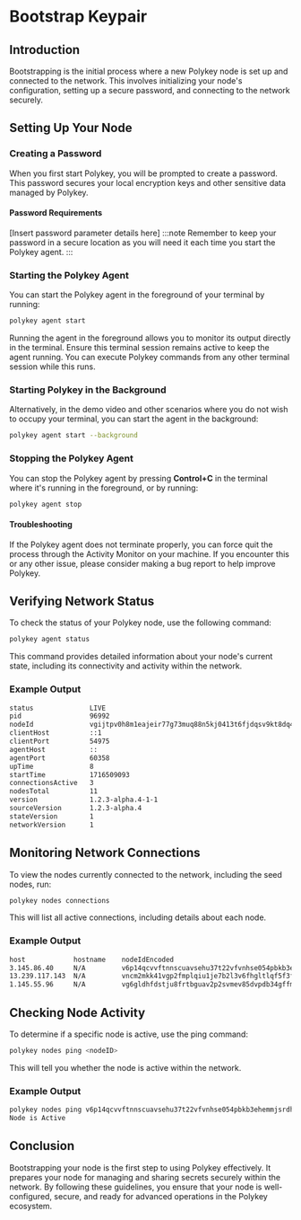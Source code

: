 # Bootstrap Keypair

## Introduction

Bootstrapping is the initial process where a new Polykey node is set up and connected to the network. This involves initializing your node's configuration, setting up a secure password, and connecting to the network securely.

## Setting Up Your Node

### Creating a Password

When you first start Polykey, you will be prompted to create a password. This password secures your local encryption keys and other sensitive data managed by Polykey.

#### Password Requirements

[Insert password parameter details here]
:::note
Remember to keep your password in a secure location as you will need it each time you start the Polykey agent.
:::

### Starting the Polykey Agent

You can start the Polykey agent in the foreground of your terminal by running:

```bash
polykey agent start
```

Running the agent in the foreground allows you to monitor its output directly in the terminal. Ensure this terminal session remains active to keep the agent running. You can execute Polykey commands from any other terminal session while this runs.

### Starting Polykey in the Background

Alternatively, in the demo video and other scenarios where you do not wish to occupy your terminal, you can start the agent in the background:

```bash
polykey agent start --background
```

### Stopping the Polykey Agent

You can stop the Polykey agent by pressing **Control+C** in the terminal where it's running in the foreground, or by running:

```bash
polykey agent stop
```

#### Troubleshooting

If the Polykey agent does not terminate properly, you can force quit the process through the Activity Monitor on your machine. If you encounter this or any other issue, please consider making a bug report to help improve Polykey.

## Verifying Network Status

To check the status of your Polykey node, use the following command:

```bash
polykey agent status
```

This command provides detailed information about your node's current state, including its connectivity and activity within the network.

### Example Output

```bash
status           	LIVE
pid              	96992
nodeId           	vgijtpv0h8m1eajeir77g73muq88n5kj0413t6fjdqsv9kt8dq4pg
clientHost       	::1
clientPort       	54975
agentHost        	::
agentPort        	60358
upTime           	8
startTime        	1716509093
connectionsActive	3
nodesTotal       	11
version          	1.2.3-alpha.4-1-1
sourceVersion    	1.2.3-alpha.4
stateVersion     	1
networkVersion   	1

```

## Monitoring Network Connections

To view the nodes currently connected to the network, including the seed nodes, run:

```bash
polykey nodes connections
```

This will list all active connections, including details about each node.

### Example Output

```bash
host          	hostname	nodeIdEncoded                                        	port	timeout	usageCount
3.145.86.40   	N/A     	v6p14qcvvftnnscuavsehu37t22vfvnhse054pbkb3ehemmjsrdh0	1314	46873  	0
13.239.117.143	N/A     	vncm2mkk41vgp2fmplqiu1je7b2l3v6fhgltlqf5f3f85923ve0j0	1314	116186 	0
1.145.55.96   	N/A     	vg6gldhfdstju8frtbguav2p2svmev85dvpdb34gffmiagpgjf2pg	1200	102086 	0
```

## Checking Node Activity

To determine if a specific node is active, use the ping command:

```bash
polykey nodes ping <nodeID>
```

This will tell you whether the node is active within the network.

### Example Output

```bash
polykey nodes ping v6p14qcvvftnnscuavsehu37t22vfvnhse054pbkb3ehemmjsrdh0
Node is Active
```

## Conclusion

Bootstrapping your node is the first step to using Polykey effectively. It prepares your node for managing and sharing secrets securely within the network. By following these guidelines, you ensure that your node is well-configured, secure, and ready for advanced operations in the Polykey ecosystem.
